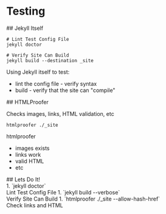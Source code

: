 # Testing

<section>
## Jekyll Itself

```
# Lint Test Config File
jekyll doctor

# Verify Site Can Build
jekyll build --destination _site
```

<aside class="notes">
Using Jekyll itself to test:

* lint the config file - verify syntax
* build - verify that the site can "compile"

</aside>
</section>
<!-- -->

<section>
## HTMLProofer

Checks images, links, HTML validation, etc

```
htmlproofer ./_site
```

<aside class="notes">
htmlproofer

* images exists
* links work
* valid HTML
* etc

</aside>
</section>
<!-- -->

<section>
## Lets Do It!

<aside class="notes">
1. `jekyll doctor`<br />
   Lint Test Config File
1. `jekyll build --verbose`<br />
   Verify Site Can Build
1. `htmlproofer ./_site --allow-hash-href`<br />
   Check links and HTML

</aside>
</section>
<!-- -->

